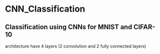 # CNN_Classification
## Classification using CNNs for MNIST and CIFAR-10
architecture have 4 layers (2 convolution and 2 fully connected layers)

